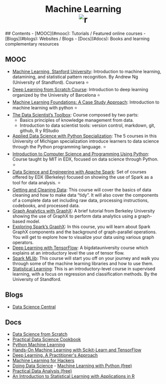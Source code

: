 <h1 align="center">
<b>Machine Learning</b><br>	
	<img src="https://d3njjcbhbojbot.cloudfront.net/api/utilities/v1/imageproxy/https://coursera.s3.amazonaws.com/topics/ml/large-icon.png" alt="r">
	<br>
</h1>
## Contents
- [MOOC](#mooc): Tutorials / Featured online courses
- [Blogs](#blogs): Websites / Blogs
- [Docs](#docs): Books and learning complementary resources

## MOOC
- [Machine Learning, Stanford University](https://www.coursera.org/learn/machine-learning): Introduction to machine learning, datamining, and statistical pattern recognition. By Andrew Ng (University of Standford). Coursera :star:
- [Deep Learning from Scratch Course](https://github.com/DataScienceUB/DeepLearningfromScratch): Introduction to deep learning organized by the University of Barcelona :star:
- [Machine Learning Foundations: A Case Study Approach](https://www.coursera.org/learn/ml-foundations9): Introduction to machine learning with python :star:
- [The Data Scientist’s Toolbox](https://www.coursera.org/learn/data-scientists-tools): Course composed by two parts: 
  - Basics principles of knowledge management from data.
  - Introduction to data scientist tools: version control, markdown, git, github, R y RStudio
- [Applied Data Science with Python Specialization](https://www.coursera.org/specializations/data-science-python): The 5 courses in this University of Michigan specialization introduce learners to data science through the Python programming language. :star:
- [Introduction to Computer Science and Programming Using Python](https://www.edx.org/course/introduction-computer-science-mitx-6-00-1x-9): Course taught by MIT in EDX, focused on data science through Python. :star:
- [Data Science and Engineering with Apache Spark](https://www.edx.org/xseries/data-science-engineering-apacher-sparktm): 
Set of courses offered by EDX (Berkeley) focused on showing the use of Spark as a tool for data analysis. :star:
- [Getting and Cleaning Data](https://www.coursera.org/learn/data-cleaning): This course will cover the basics of data cleaning and how to make data “tidy”. It will also cover the components of a complete data set including raw data, processing instructions, codebooks, and processed data. 
- [Graph Analytics with GraphX](http://ampcamp.berkeley.edu/big-data-mini-course/graph-analytics-with-graphx.html): 
A brief tutorial from Berkeley University showing the use of GraphX to perform data analytics using a graph-based model.
- [Exploring Spark’s GraphX](https://bigdatauniversity.com/courses/spark-graphx/): In this course, you will learn about Spark GraphX components and the background of graph-parallel operations. You will get to explore how to visualize your data using various graph operators. 
- [Deep Learning with TensorFlow](https://bigdatauniversity.com/courses/deep-learning-tensorflow/): A bigdatauniversity course which explains at an introductory level the use of tensor flow.
- [Spark MLlib](https://bigdatauniversity.com/courses/spark-mllib/): This course will start you off on your journey and walk you through some of the machine learning libraries and how to use them. 
- [Statistical Learning](http://online.stanford.edu/course/statistical-learning-self-paced): This is an introductory-level course in supervised learning, with a focus on regression and classification methods. By the University of Standford.

## Blogs
- [Data Science Central](http://www.datasciencecentral.com/)

## Docs
- [Data Science from Scratch](http://shop.oreilly.com/product/0636920033400.do)
- [Practical Data Science Cookbook](http://shop.oreilly.com/product/9781783980246.do)
- [Python Machine Learning](https://www.amazon.com/Python-Machine-Learning-Sebastian-Raschka/dp/1783555130/ref=sr_1_3?s=books&ie=UTF8&qid=1458240009&sr=1-3&keywords=data+science+from+scratch)
- [Hands-On Machine Learning with Scikit-Learn and TensorFlow](http://shop.oreilly.com/product/0636920052289.do)
- [Deep Learning. A Practitioner's Approach](http://shop.oreilly.com/product/0636920035343.do)
- [Machine Learning for Hackers](http://shop.oreilly.com/product/0636920018483.do)
- [Doing Data Science](http://shop.oreilly.com/product/0636920028529.do)
- [Machine Learning with Python (free)](https://www.packtpub.com/packt/free-ebook/python-machine-learning-algorithms/?utm_source=kdnuggets&utm_medium=referral&utm_campaign=freeebook)
- [Practical Data Analysis (free)](https://www.packtpub.com/packt/free-ebook/practical-data-analysis/?utm_source=kdnuggets&utm_medium=referral&utm_campaign=freeebook)
- [An Introduction to Statistical Learning with Applications in R](http://www-bcf.usc.edu/~gareth/ISL/)
